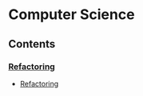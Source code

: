 # Computer Science

## Contents

### [Refactoring](https://github.com/solarsdev/TIL/blob/master/CS/Refactoring)

- [Refactoring](https://github.com/solarsdev/TIL/blob/master/CS/Refactoring/refactoring.md)
